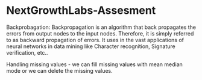# NextGrowthLabs-Assesment

Backprobagation: Backpropagation is an algorithm that back propagates the errors from output nodes to the input nodes. Therefore, it is simply referred to as backward propagation of errors. It uses in the vast applications of neural networks in data mining like Character recognition, Signature verification, etc..

Handling missing values - we can fill missing values with mean median mode or we can delete the missing values.



